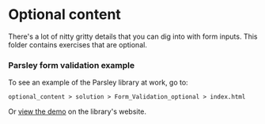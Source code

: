 # Optional content

There's a lot of nitty gritty details that you can dig into with form inputs. This folder contains exercises that are optional.

### Parsley form validation example

To see an example of the Parsley library at work, go to:

```
optional_content > solution > Form_Validation_optional > index.html
```

Or [view the demo](http://parsleyjs.org/doc/examples/simple.html) on the library's website.
